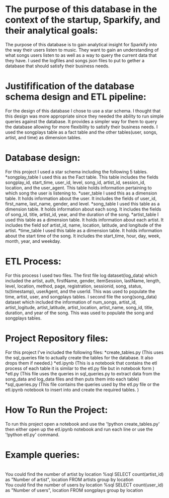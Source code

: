  # The purpose of this database in the context of the startup, Sparkify, and their analytical goals:<br>
The purpose of this database is to gain analytical insight for Sparkify into the way their users listen to music. They want to gain an understanding of what songs users listen to as well as a way to query the current data that they have. I used the logfiles and songs json files to put to gether a database that should satisfy their business needs.<br>
 # Justifification of the database schema design and ETL pipeline:<br>
For the design of this database I chose to use a star schema. I thought that this design was more appropriate since they needed the ability to run simple queries against the database. It provides a simpler way for them to query the database allowing for more flexibility to satisfy their business needs. I used the songplays table as a fact table and the other tables(user, songs, artist, and time) as dimension tables. <br>
 # Database design: 
For this project I used a star schema including the following 5 tables.
*songplay_table I used this as the Fact table. This table includes the fields songplay_id, start_time, user_id, level, song_id, artist_id, session_id, location, and the user_agent. This table holds information pertaining to which song the user is listening to. 
*user_table I used this as a dimension table. It holds information about the user. It includes the fields of user_id, first_name, last_name, gender, and level.
*song_table I used this table as a dimension table. It holds information about each song. It includes the fields of song_id, title, artist_id, year, and the duration of the song.
*artist_table I used this table as a dimension table. It holds information about each artist. It includes the field sof artist_id, name, location, latitude, and longitude of the artist.
*time_table I used this table as a dimension table. It holds information about the start time of the song. It includes the start_time, hour, day, week, month, year, and weekday.
<br>
 # ETL Process: 
For this process I used two files. The first file log dataset(log_data) which included the artist, auth, firstName, gender, itemSession, lastName, length, level, location, method, page, registration, sessionid, song, status, ts(timestamp), userAgent, and the userId. This was used to populate the time, artist, user, and songplays tables. 
 I second file the song(song_data) dataset which included the information of num_songs, artist_id, artist_logitude, artist_latitude, artist_location, artist_name,    song_id, title, duration, and year of the song. This was used to populate the song and songplays tables.
 <br>
 # Project Repository files: 
 For this project I've included the following files:
 *create_tables.py (This uses the sql_queries file to actually create the tables for the database. It also drops them if needed.)
 *etl.ipynb (This is a notebook that contains the etl process of each table it is similar to the etl.py file but in notebook form )
 *etl.py (This file uses the queries in sql_queries.py to extract data from the song_data and log_data files and then puts them into each table)
 *sql_queries.py (This file contains the queries used by the etl.py file or the etl.ipynb notebook to insert into and create the required tables. )
<br>
 # How To Run the Project: 
To run this project open a notebook and use the '!python create_tables.py' then either open up the etl.ipynb notebook and run each line or use the '!python etl.py' command.
<br>
 # Example queries:
<br>
You could find the number of artist by location 
%sql SELECT count(artist_id) as "Number of artist", location FROM artists group by location 
<br>    
You could find the number of users by location
%sql SELECT count(user_id) as "Number of users", location FROM songplays group by location
    
   
